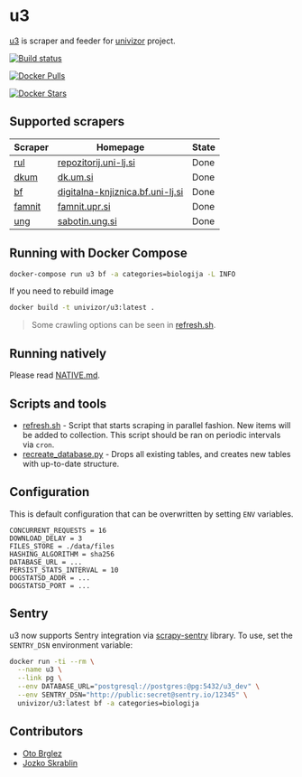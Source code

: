# u3

[u3] is scraper and feeder for [univizor] project.

[![Build status][build-status-badge]][build-status]

[![Docker Pulls][docker-pulls-badge]][docker-hub]

[![Docker Stars][docker-stars-badge]][docker-hub]


## Supported scrapers

|   Scraper                          |   Homepage                                                                     | State  |
|------------------------------------|--------------------------------------------------------------------------------|--------|
| [rul](feeder/spiders/rul.py)       | [repozitorij.uni-lj.si](https://repozitorij.uni-lj.si/info/index.php/slo/)     | Done   |
| [dkum](feeder/spiders/dkum.py)     | [dk.um.si](https://dk.um.si)                                                   | Done   |
| [bf](feeder/spiders/bf.py)         | [digitalna-knjiznica.bf.uni-lj.si](http://www.digitalna-knjiznica.bf.uni-lj.si)| Done   |
| [famnit](feeder/spiders/famnit.py) | [famnit.upr.si](http://www.famnit.upr.si)                                      | Done   |
| [ung](feeder/spiders/ung.py)       | [sabotin.ung.si](http://sabotin.ung.si)                                        | Done   |

## Running with Docker Compose

```bash
docker-compose run u3 bf -a categories=biologija -L INFO
```

If you need to rebuild image

```bash
docker build -t univizor/u3:latest .
```

> Some crawling options can be seen in [refresh.sh](./bin/refresh.sh).

## Running natively

Please read [NATIVE.md](NATIVE.md).


## Scripts and tools

- [refresh.sh](./bin/refresh.sh) - Script that starts scraping in parallel fashion. New items will be added to collection.
This script should be ran on periodic intervals via `cron`.
- [recreate_database.py](./recreate_database.py) - Drops all existing tables, and creates new tables with up-to-date structure.

## Configuration

This is default configuration that can be overwritten by setting `ENV` variables.

```
CONCURRENT_REQUESTS = 16
DOWNLOAD_DELAY = 3
FILES_STORE = ./data/files
HASHING_ALGORITHM = sha256 
DATABASE_URL = ...
PERSIST_STATS_INTERVAL = 10
DOGSTATSD_ADDR = ... 
DOGSTATSD_PORT = ...
```

## Sentry

u3 now supports Sentry integration via [scrapy-sentry](https://github.com/llonchj/scrapy-sentry) library.
To use, set the `SENTRY_DSN` environment variable:

```bash
docker run -ti --rm \
  --name u3 \
  --link pg \
  --env DATABASE_URL="postgresql://postgres:@pg:5432/u3_dev" \
  --env SENTRY_DSN="http://public:secret@sentry.io/12345" \
  univizor/u3:latest bf -a categories=biologija
```

## Contributors

- [Oto Brglez](https://github.com/otobrglez)
- [Jozko Skrablin](https://github.com/jozko)

[u3]: https://github.com/univizor/u3
[univizor]: http://univizor.si
[imagelayers-badge]: https://badge.imagelayers.io/univizor/u3:latest.svg
[imagelayers]: https://imagelayers.io/?images=univizor/u3:latest
[docker-pulls-badge]: https://img.shields.io/docker/pulls/univizor/u3.svg
[docker-stars-badge]: https://img.shields.io/docker/stars/univizor/u3.svg
[docker-hub]: https://hub.docker.com/r/univizor/u3/
[build-status-badge]: https://travis-ci.org/univizor/u3.svg?branch=master
[build-status]: https://travis-ci.org/univizor/u3
